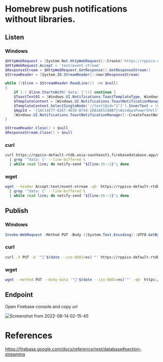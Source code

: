 # Homebrew push notifications without libraries.

## Listen

### Windows

```powershell
$HttpWebRequest = [System.Net.HttpWebRequest]::Create('https://rppico-default-rtdb.asia-southeast1.firebasedatabase.app/msg.json')
$HttpWebRequest.Accept = 'text/event-stream'
$ResponseStream = $HttpWebRequest.GetResponse().GetResponseStream()
$StreamReader = [System.IO.StreamReader]::new($ResponseStream)

while (($line = $StreamReader.ReadLine()) -ne $null)
{    
    if (-! $line.StartsWith('data: {')){ continue }
    $ToastText01 = [Windows.UI.Notifications.ToastTemplateType, Windows.UI.Notifications, ContentType = WindowsRuntime]::ToastText01
    $TemplateContent = [Windows.UI.Notifications.ToastNotificationManager,Windows.UI.Notifications, ContentType = WindowsRuntime]::GetTemplateContent($ToastText01)
    $TemplateContent.SelectSingleNode('//text[@id="1"]').InnerText = ($line.Substring(6) | ConvertFrom-Json).data
    $AppId = '{1AC14E77-02E7-4E5D-B744-2EB1AE5198B7}\WindowsPowerShell\v1.0\powershell.exe'
    [Windows.UI.Notifications.ToastNotificationManager]::CreateToastNotifier($AppId).Show($TemplateContent)
}

$StreamReader.Close() > $null
$ResponseStream.Close() > $null
```

### curl

```bash
curl https://rppico-default-rtdb.asia-southeast1.firebasedatabase.app/msg.json -H Accept:text/event-stream --no-buffer \
  | grep '^data: {' --line-buffered \
  | while read line; do notify-send "${line:26:-2}"; done
```

### wget

```bash
wget --header Accept:text/event-stream -qO- https://rppico-default-rtdb.asia-southeast1.firebasedatabase.app/msg.json \
  | grep '^data: {' --line-buffered \
  | while read line; do notify-send "${line:26:-2}"; done
```

## Publish

### Windows

```powershell
Invoke-WebRequest -Method PUT -Body ([System.Text.Encoding]::UTF8.GetBytes("`"🕊$(date -Format yyyy-MM-ddTHH:mm:ss.fff)`"")) https://rppico-default-rtdb.asia-southeast1.firebasedatabase.app/msg.json
```

### curl

```bash
curl -X PUT -d '"🐥'$(date --iso-8601=ns)'"' https://rppico-default-rtdb.asia-southeast1.firebasedatabase.app/msg.json
```

### wget

```bash
wget --method PUT --body-data '"🐧'$(date --iso-8601=ns)'"' -qO- https://rppico-default-rtdb.asia-southeast1.firebasedatabase.app/msg.json
```

## Endpoint

Open Firebase console and copy url

![Screenshot from 2022-08-14 02-15-45](https://user-images.githubusercontent.com/12811398/184504259-5bf12e7a-c2c4-438c-af09-52632830ff15.jpg)


# References

https://firebase.google.com/docs/reference/rest/database#section-streaming
